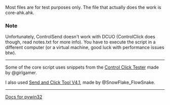 Most files are for test purposes only.
The file that actually does the work is core-ahk.ahk.

### Note

Unfortunately, ControlSend doesn't work with DCUO (ControlClick does though, read notes.txt for more info). You have to execute the script in a different computer (or a virtual machine, good luck with performance issues btw).

------

Some of the core script uses snippets from the [Control Click Tester](https://autohotkey.com/board/topic/82924-basic-controlclick-tester/) made by @girlgamer.

I also used [Send and Click Tool V4.1](https://autohotkey.com/board/topic/95653-send-and-click-tool-v41/), made by @SnowFlake_FlowSnake.

------

[Docs for pywin32](http://timgolden.me.uk/pywin32-docs/contents.html)